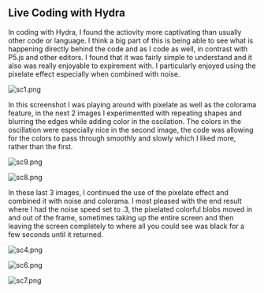## Live Coding with Hydra 


In coding with Hydra, I found the actiovity more captivating than usually other code or language. I think a big part of this is being able to see what is happening directly behind the code and as I code as well, in contrast with P5.js and other editors. I found that it was fairly simple to understand and it also was really enjoyable to expirement with. I particularly enjoyed using the pixelate effect especially when combined with noise. 

![sc1.png]({{site.baseurl}}/sc1.png)

In this screenshot I was playing around with pixelate as well as the colorama feature, in the next 2 images I experimentted with repeating shapes and blurring the edges while adding color in the oscilation. The colors in the oscillation were especially nice in the second image, the code was allowing for the colors to pass through smoothly and slowly which I liked more, rather than the first. 


![sc9.png]({{site.baseurl}}/sc9.png)

![sc8.png]({{site.baseurl}}/sc8.png)

In these last 3 images, I continued the use of the pixelate effect and combined it with noise and colorama. I most pleased with the end result where I had the noise speed set to .3, the pixelated colorful blobs moved in and out of the frame, sometimes taking up the entire screen and then leaving the screen completely to where all you could see was black for a few seconds until it returned. 

![sc4.png]({{site.baseurl}}/sc4.png)

![sc6.png]({{site.baseurl}}/sc6.png)

![sc7.png]({{site.baseurl}}/sc7.png)

